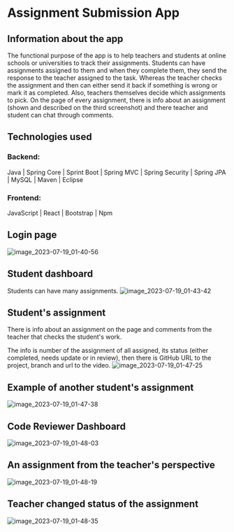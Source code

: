 # Assignment Submission App

## Information about the app
The functional purpose of the app is to help teachers and students at online schools or universities to track their assignments. Students can have assignments assigned to them and when they complete them, they send the response to the teacher assigned to the task. Whereas the teacher checks the assignment and then can either send it back if something is wrong or mark it as completed. Also, teachers themselves decide which assignments to pick. On the page of every assignment, there is info about an assignment (shown and described on the third screenshot) and there teacher and student can chat through comments.

## Technologies used
### Backend:
Java | Spring Core | Sprint Boot | Spring MVC | Spring Security | Spring JPA | MySQL | Maven | Eclipse

### Frontend:
JavaScript | React | Bootstrap | Npm

## Login page
![image_2023-07-19_01-40-56](https://github.com/VladYermakov02/assignment-submission-app-public/assets/129091482/a65d5825-609c-4dd0-9aaf-f9a281d172aa)
## Student dashboard
Students can have many assignments.
![image_2023-07-19_01-43-42](https://github.com/VladYermakov02/assignment-submission-app-public/assets/129091482/59901e86-26fb-4c58-bcec-afe2ea9da3b6)
## Student's assignment
There is info about an assignment on the page and comments from the teacher that checks the student's work.

The info is number of the assignment of all assigned, its status (either completed, needs update or in review), then there is GitHub URL to the project, branch and url to the video.
![image_2023-07-19_01-47-25](https://github.com/VladYermakov02/assignment-submission-app-public/assets/129091482/cdaaef16-2c6e-48d1-b95f-b26e70138df3)
## Example of another student's assignment
![image_2023-07-19_01-47-38](https://github.com/VladYermakov02/assignment-submission-app-public/assets/129091482/8d7bc62e-908c-45a6-8f02-f379a12efba9)
## Code Reviewer Dashboard
![image_2023-07-19_01-48-03](https://github.com/VladYermakov02/assignment-submission-app-public/assets/129091482/f467d775-f4b9-47bf-b2ff-d33ff4fa3b20)
## An assignment from the teacher's perspective
![image_2023-07-19_01-48-19](https://github.com/VladYermakov02/assignment-submission-app-public/assets/129091482/b93db2e4-7c00-42d5-906b-6fe8df026bc6)
## Teacher changed status of the assignment
![image_2023-07-19_01-48-35](https://github.com/VladYermakov02/assignment-submission-app-public/assets/129091482/cd806d91-ca77-4ded-8cec-a4e7a79a08b5)
